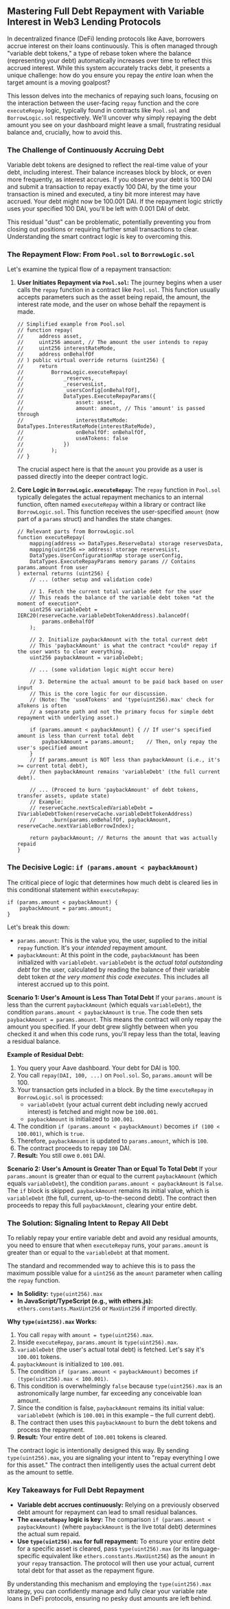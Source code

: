 ## Mastering Full Debt Repayment with Variable Interest in Web3 Lending Protocols

In decentralized finance (DeFi) lending protocols like Aave, borrowers accrue interest on their loans continuously. This is often managed through "variable debt tokens," a type of rebase token where the balance (representing your debt) automatically increases over time to reflect this accrued interest. While this system accurately tracks debt, it presents a unique challenge: how do you ensure you repay the *entire* loan when the target amount is a moving goalpost?

This lesson delves into the mechanics of repaying such loans, focusing on the interaction between the user-facing `repay` function and the core `executeRepay` logic, typically found in contracts like `Pool.sol` and `BorrowLogic.sol` respectively. We'll uncover why simply repaying the debt amount you see on your dashboard might leave a small, frustrating residual balance and, crucially, how to avoid this.

### The Challenge of Continuously Accruing Debt

Variable debt tokens are designed to reflect the real-time value of your debt, including interest. Their balance increases block by block, or even more frequently, as interest accrues. If you observe your debt is 100 DAI and submit a transaction to repay exactly 100 DAI, by the time your transaction is mined and executed, a tiny bit more interest may have accrued. Your debt might now be 100.001 DAI. If the repayment logic strictly uses your specified 100 DAI, you'll be left with 0.001 DAI of debt.

This residual "dust" can be problematic, potentially preventing you from closing out positions or requiring further small transactions to clear. Understanding the smart contract logic is key to overcoming this.

### The Repayment Flow: From `Pool.sol` to `BorrowLogic.sol`

Let's examine the typical flow of a repayment transaction:

1.  **User Initiates Repayment via `Pool.sol`:**
    The journey begins when a user calls the `repay` function in a contract like `Pool.sol`. This function usually accepts parameters such as the asset being repaid, the amount, the interest rate mode, and the user on whose behalf the repayment is made.

    ```solidity
    // Simplified example from Pool.sol
    // function repay(
    //     address asset,
    //     uint256 amount, // The amount the user intends to repay
    //     uint256 interestRateMode,
    //     address onBehalfOf
    // ) public virtual override returns (uint256) {
    //     return
    //         BorrowLogic.executeRepay(
    //             _reserves,
    //             _reservesList,
    //             _usersConfig[onBehalfOf],
    //             DataTypes.ExecuteRepayParams({
    //                 asset: asset,
    //                 amount: amount, // This 'amount' is passed through
    //                 interestRateMode: DataTypes.InterestRateMode(interestRateMode),
    //                 onBehalfOf: onBehalfOf,
    //                 useATokens: false
    //             })
    //         );
    // }
    ```
    The crucial aspect here is that the `amount` you provide as a user is passed directly into the deeper contract logic.

2.  **Core Logic in `BorrowLogic.executeRepay`:**
    The `repay` function in `Pool.sol` typically delegates the actual repayment mechanics to an internal function, often named `executeRepay` within a library or contract like `BorrowLogic.sol`. This function receives the user-specified `amount` (now part of a `params` struct) and handles the state changes.

    ```solidity
    // Relevant parts from BorrowLogic.sol
    function executeRepay(
        mapping(address => DataTypes.ReserveData) storage reservesData,
        mapping(uint256 => address) storage reservesList,
        DataTypes.UserConfigurationMap storage userConfig,
        DataTypes.ExecuteRepayParams memory params // Contains params.amount from user
    ) external returns (uint256) {
        // ... (other setup and validation code)

        // 1. Fetch the current total variable debt for the user
        // This reads the balance of the variable debt token *at the moment of execution*.
        uint256 variableDebt = IERC20(reserveCache.variableDebtTokenAddress).balanceOf(
            params.onBehalfOf
        );

        // 2. Initialize paybackAmount with the total current debt
        // This 'paybackAmount' is what the contract *could* repay if the user wants to clear everything.
        uint256 paybackAmount = variableDebt;

        // ... (some validation logic might occur here)

        // 3. Determine the actual amount to be paid back based on user input
        // This is the core logic for our discussion.
        // (Note: The 'useATokens' and 'type(uint256).max' check for aTokens is often
        // a separate path and not the primary focus for simple debt repayment with underlying asset.)

        if (params.amount < paybackAmount) { // If user's specified amount is less than current total debt
            paybackAmount = params.amount;    // Then, only repay the user's specified amount
        }
        // If params.amount is NOT less than paybackAmount (i.e., it's >= current total debt),
        // then paybackAmount remains 'variableDebt' (the full current debt).

        // ... (Proceed to burn 'paybackAmount' of debt tokens, transfer assets, update state)
        // Example:
        // reserveCache.nextScaledVariableDebt = IVariableDebtToken(reserveCache.variableDebtTokenAddress)
        //     .burn(params.onBehalfOf, paybackAmount, reserveCache.nextVariableBorrowIndex);

        return paybackAmount; // Returns the amount that was actually repaid
    }
    ```

### The Decisive Logic: `if (params.amount < paybackAmount)`

The critical piece of logic that determines how much debt is cleared lies in this conditional statement within `executeRepay`:

```solidity
if (params.amount < paybackAmount) {
    paybackAmount = params.amount;
}
```

Let's break this down:

*   `params.amount`: This is the value you, the user, supplied to the initial `repay` function. It's your *intended* repayment amount.
*   `paybackAmount`: At this point in the code, `paybackAmount` has been initialized with `variableDebt`. `variableDebt` is the *actual total outstanding debt* for the user, calculated by reading the balance of their variable debt token *at the very moment this code executes*. This includes all interest accrued up to this point.

**Scenario 1: User's Amount is Less Than Total Debt**
If your `params.amount` is less than the current `paybackAmount` (which equals `variableDebt`), the condition `params.amount < paybackAmount` is `true`.
The code then sets `paybackAmount = params.amount`.
This means the contract will only repay the amount you specified. If your debt grew slightly between when you checked it and when this code runs, you'll repay less than the total, leaving a residual balance.

**Example of Residual Debt:**
1.  You query your Aave dashboard. Your debt for DAI is 100.
2.  You call `repay(DAI, 100, ...)` on `Pool.sol`. So, `params.amount` will be 100.
3.  Your transaction gets included in a block. By the time `executeRepay` in `BorrowLogic.sol` is processed:
    *   `variableDebt` (your actual current debt including newly accrued interest) is fetched and might now be `100.001`.
    *   `paybackAmount` is initialized to `100.001`.
4.  The condition `if (params.amount < paybackAmount)` becomes `if (100 < 100.001)`, which is `true`.
5.  Therefore, `paybackAmount` is updated to `params.amount`, which is `100`.
6.  The contract proceeds to repay `100` DAI.
7.  **Result:** You still owe `0.001` DAI.

**Scenario 2: User's Amount is Greater Than or Equal To Total Debt**
If your `params.amount` is greater than or equal to the current `paybackAmount` (which equals `variableDebt`), the condition `params.amount < paybackAmount` is `false`.
The `if` block is skipped.
`paybackAmount` remains its initial value, which is `variableDebt` (the full, current, up-to-the-second debt).
The contract then proceeds to repay this full `paybackAmount`, clearing your entire debt.

### The Solution: Signaling Intent to Repay All Debt

To reliably repay your entire variable debt and avoid any residual amounts, you need to ensure that when `executeRepay` runs, your `params.amount` is greater than or equal to the `variableDebt` at that moment.

The standard and recommended way to achieve this is to pass the maximum possible value for a `uint256` as the `amount` parameter when calling the `repay` function.

*   **In Solidity:** `type(uint256).max`
*   **In JavaScript/TypeScript (e.g., with ethers.js):** `ethers.constants.MaxUint256` or `MaxUint256` if imported directly.

**Why `type(uint256).max` Works:**
1.  You call `repay` with `amount = type(uint256).max`.
2.  Inside `executeRepay`, `params.amount` is `type(uint256).max`.
3.  `variableDebt` (the user's actual total debt) is fetched. Let's say it's `100.001` tokens.
4.  `paybackAmount` is initialized to `100.001`.
5.  The condition `if (params.amount < paybackAmount)` becomes `if (type(uint256).max < 100.001)`.
6.  This condition is overwhelmingly `false` because `type(uint256).max` is an astronomically large number, far exceeding any conceivable loan amount.
7.  Since the condition is false, `paybackAmount` remains its initial value: `variableDebt` (which is `100.001` in this example – the full current debt).
8.  The contract then uses this `paybackAmount` to burn the debt tokens and process the repayment.
9.  **Result:** Your entire debt of `100.001` tokens is cleared.

The contract logic is intentionally designed this way. By sending `type(uint256).max`, you are signaling your intent to "repay everything I owe for this asset." The contract then intelligently uses the actual current debt as the amount to settle.

### Key Takeaways for Full Debt Repayment

*   **Variable debt accrues continuously:** Relying on a previously observed debt amount for repayment can lead to small residual balances.
*   **The `executeRepay` logic is key:** The comparison `if (params.amount < paybackAmount)` (where `paybackAmount` is the live total debt) determines the actual sum repaid.
*   **Use `type(uint256).max` for full repayment:** To ensure your entire debt for a specific asset is cleared, pass `type(uint256).max` (or its language-specific equivalent like `ethers.constants.MaxUint256`) as the `amount` in your `repay` transaction. The protocol will then use your actual, current total debt for that asset as the repayment figure.

By understanding this mechanism and employing the `type(uint256).max` strategy, you can confidently manage and fully clear your variable rate loans in DeFi protocols, ensuring no pesky dust amounts are left behind.